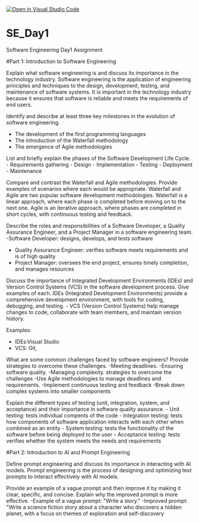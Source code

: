[![Open in Visual Studio Code](https://classroom.github.com/assets/open-in-vscode-2e0aaae1b6195c2367325f4f02e2d04e9abb55f0b24a779b69b11b9e10269abc.svg)](https://classroom.github.com/online_ide?assignment_repo_id=15565956&assignment_repo_type=AssignmentRepo)
# SE_Day1
Software Engineering Day1 Assignment

#Part 1: Introduction to Software Engineering

Explain what software engineering is and discuss its importance in the technology industry.
Software engineering is the application of engineering principles and techniques to the design, development, testing, and maintenance of software systems. It is important in the technology industry because it ensures that software is reliable and meets the requirements of end users.



Identify and describe at least three key milestones in the evolution of software engineering.
 - The development of the first programming languages
 - The introduction of the Waterfall methodology
 - The emergence of Agile methodologies

List and briefly explain the phases of the Software Development Life Cycle.
    - Requirements gathering
    - Design
    - Implementation
    - Testing
    - Deployment
    - Maintenance


Compare and contrast the Waterfall and Agile methodologies. Provide examples of scenarios where each would be appropriate.
Waterfall and Agile are two popular software development methodologies. Waterfall is a linear approach, where each phase is completed before moving on to the next one. Agile is an iterative approach, where phases are completed in short cycles, with continuous testing and feedback.

Describe the roles and responsibilities of a Software Developer, a Quality Assurance Engineer, and a Project Manager in a software engineering team.
-Software Developer: designs, develops, and tests software
- Quality Assurance Engineer: verifies software meets requirements and is of high quality
- Project Manager: oversees the end project, ensures timely completion, and manages resources

Discuss the importance of Integrated Development Environments (IDEs) and Version Control Systems (VCS) in the software development process. Give examples of each.
IDEs (Integrated Development Environments) provide a comprehensive development environment, with tools for coding, debugging, and testing.
    - VCS (Version Control Systems) help manage changes to code, collaborate with team members, and maintain version history.

Examples:
* IDEs:Visual Studio
* VCS: Git,

What are some common challenges faced by software engineers? Provide strategies to overcome these challenges.
-Meeting deadlines.
-Ensuring software quality.
-Managing complexity.
strategies to overcome the challenges
-Use Agile methodologies to manage deadlines and requirements.
-Implement continuous testing and feedback
-Break down complex systems into smaller components

Explain the different types of testing (unit, integration, system, and acceptance) and their importance in software quality assurance.
    - Unit testing: tests individual compents of the code
    - Integration testing: tests how components of software application interacts with each other when combined as an entity 
    - System testing: tests the functionality of the software before being deployed to the user
    - Acceptance testing: tests verifies whether the system meets the needs and requirements

#Part 2: Introduction to AI and Prompt Engineering


Define prompt engineering and discuss its importance in interacting with AI models.
Prompt engineering is the process of designing and optimizing text prompts to interact effectively with AI models.


Provide an example of a vague prompt and then improve it by making it clear, specific, and concise. Explain why the improved prompt is more effective.
-Example of a vague prompt: "Write a story."
-Improved prompt: "Write a science fiction story about a character who discovers a hidden planet, with a focus on themes of exploration and self-discovery 

